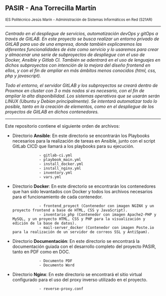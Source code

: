 ## PASIR - Ana Torrecilla Martín

<sub>IES Politécnico Jesús Marín - Administración de Sistemas Informáticos en Red (S21AR)</sub>

----------------------------------------------------------------------------------------

*Centrado en el despliegue de servicios, automatización devOps y gitOps a través de GitLAB. En este proyecto se busca realizar un entorno privado de GitLAB para uso de una empresa, donde también explicaremos las diferentes funcionalidades de éste como servicio y lo usaremos para crear y almacenar una serie de subproyectos de despliegue con el uso de Docker, Ansible y Gitlab CI. También se adentrará en el uso de lenguajes en dichos subproyectos con intención de la mejora del diseño frontend en ellos, y con el fin de ampliar en más ámbitos menos conocidos (html, css, php y javascript).*
  
*Todo el entorno, el servidor GitLAB y los subproyectos se creará dentro de Proxmox en cluster con 3 o más nodos si es necesario, con el fin de ampliar la alta disponibilidad. Los sistemas operativos que se usarán serán LINUX (Ubuntu y Debian principalmente). Se intentará automatizar todo lo posible, tanto en la creación de elementos, como en el despliegue de los proyectos de GitLAB en dichos contenedores.*


----------------------------------------------------------------------------------------

Este repositorio contiene el siguiente orden de archivos:

  - Directorio **Ansible**: En este directorio se encontrarán los Playbooks necesarios para la realización de tareas en Ansible, junto con el script GitLab CICD que llamará a los playbooks para su ejecución.
  
                    - gitlab-ci.yml
                    - playbook_main.yml
                    - install_docker.yml
                    - install_nginx.yml
                    - inventory.yml
                    - vars.yml

  - Directorio **Docker**: En este directorio se encontrarán los contenedores que han sido levantados con Docker y todos los archivos necesarios para el funcionamiento de cada contenedor.
  
                    - frontend_proyect (Contenedor con imagen NGINX y un proyecto frontend a base de HTML, CSS y JavaScript).
                    - inventario_php (Contenedor con imagen Apache2-PHP y MySQL, y un proyecto HTML, CSS y PHP para la visualización y edición de la base de datos).
                    - mail-server_docker (Contenedor con imagen Poste.io para la realización de un servidor de correos SSL y AntiSpam).

  - Directorio **Documentación**: En este directorio se encontrará la documentación guiada con el desarrollo completo del proyecto PASIR, tanto en PDF como en DOC.
  
                    - Documento PDF
                    - Documento Word

  - Directorio **Nginx**: En este directorio se encontrará el sitio virtual configurado para el uso del proxy inverso utilizado en el proyecto.
  
                    - reverse-proxy.conf
